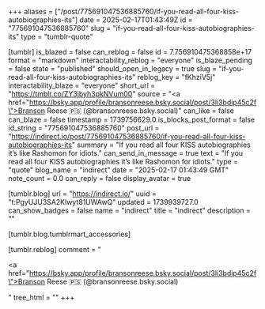 +++
aliases = ["/post/775691047536885760/if-you-read-all-four-kiss-autobiographies-its"]
date = 2025-02-17T01:43:49Z
id = "775691047536885760"
slug = "if-you-read-all-four-kiss-autobiographies-its"
type = "tumblr-quote"

[tumblr]
is_blazed = false
can_reblog = false
id = 7.756910475368858e+17
format = "markdown"
interactability_reblog = "everyone"
is_blaze_pending = false
state = "published"
should_open_in_legacy = true
slug = "if-you-read-all-four-kiss-autobiographies-its"
reblog_key = "fKhziV5j"
interactability_blaze = "everyone"
short_url = "https://tmblr.co/ZY3jbyh3pkNVum00"
source = "<a href=\"https://bsky.app/profile/bransonreese.bsky.social/post/3li3bdip45c2f\">Branson Reese 🇵🇸 (@bransonreese.bsky.social)</a>"
can_like = false
can_blaze = false
timestamp = 1739756629.0
is_blocks_post_format = false
id_string = "775691047536885760"
post_url = "https://indirect.io/post/775691047536885760/if-you-read-all-four-kiss-autobiographies-its"
summary = "If you read all four KISS autobiographies it’s like Rashomon for idiots."
can_send_in_message = true
text = "If you read all four KISS autobiographies it&rsquo;s like Rashomon for idiots."
type = "quote"
blog_name = "indirect"
date = "2025-02-17 01:43:49 GMT"
note_count = 0.0
can_reply = false
display_avatar = true

[tumblr.blog]
url = "https://indirect.io/"
uuid = "t:PgyUJU3SA2Klwyt81UWAwQ"
updated = 1739939727.0
can_show_badges = false
name = "indirect"
title = "indirect"
description = ""

[tumblr.blog.tumblrmart_accessories]

[tumblr.reblog]
comment = "<p><a href=\"https://bsky.app/profile/bransonreese.bsky.social/post/3li3bdip45c2f\">Branson Reese 🇵🇸 (@bransonreese.bsky.social)</a></p>"
tree_html = ""
+++
